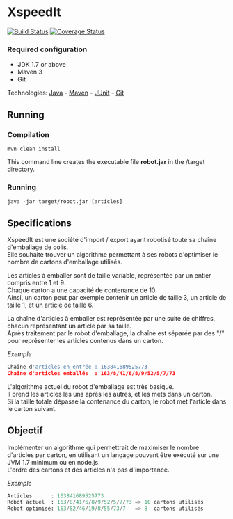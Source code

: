 XspeedIt
========

[![Build Status](https://travis-ci.org/frecco75/xspeedit.svg?branch=master)](https://travis-ci.org/frecco75/xspeedit) [![Coverage Status](https://coveralls.io/repos/github/frecco75/xspeedit/badge.svg?branch=master)](https://coveralls.io/github/frecco75/xspeedit?branch=master)

### Required configuration ###
* JDK 1.7 or above
* Maven 3
* Git

Technologies: [Java](https://www.java.com/) - [Maven](https://maven.apache.org/) - [JUnit](http://junit.org/) - [Git](https://git-scm.com/)

## Running  ##

### Compilation ###
```
mvn clean install
```
This command line creates the executable file **robot.jar** in the /target directory.

### Running ###
```
java -jar target/robot.jar [articles]
```

## Specifications ##

XspeedIt est une société d'import / export ayant robotisé toute sa chaîne d'emballage de colis.  
Elle souhaite trouver un algorithme permettant à ses robots d'optimiser le nombre de cartons d'emballage utilisés.

Les articles à emballer sont de taille variable, représentée par un entier compris entre 1 et 9.  
Chaque carton a une capacité de contenance de 10.  
Ainsi, un carton peut par exemple contenir un article de taille 3, un article de taille 1, et un article de taille 6.

La chaîne d'articles à emballer est représentée par une suite de chiffres, chacun représentant un article par sa taille.  
Après traitement par le robot d'emballage, la chaîne est séparée par des "/" pour représenter les articles contenus dans un carton.

*Exemple*  
```python
Chaîne d'articles en entrée : 163841689525773  
Chaîne d'articles emballés  : 163/8/41/6/8/9/52/5/7/73
```

L'algorithme actuel du robot d'emballage est très basique.  
Il prend les articles les uns après les autres, et les mets dans un carton.  
Si la taille totale dépasse la contenance du carton, le robot met l'article dans le carton suivant.

Objectif
--------

Implémenter un algorithme qui permettrait de maximiser le nombre d'articles par carton, en utilisant un langage pouvant être exécuté sur une JVM 1.7 minimum ou en node.js.  
L'ordre des cartons et des articles n'a pas d'importance.

*Exemple*  
```python
Articles      : 163841689525773  
Robot actuel  : 163/8/41/6/8/9/52/5/7/73 => 10 cartons utilisés  
Robot optimisé: 163/82/46/19/8/55/73/7   => 8  cartons utilisés
```
